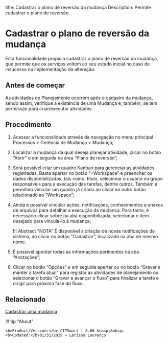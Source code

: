 title: Cadastrar o plano de reversão da mudança
Description: Permite cadastrar o plano de reversão 
# Cadastrar o plano de reversão da mudança

Esta funcionalidade propicia cadastrar o plano de reversão da mudança, que permite que os serviços voltem ao seu estado inicial no caso de insucesso na implementação da alteração.

Antes de começar
----------------

As atividades de Planejamento ocorrem após o cadastro da mudança, sendo assim,
verifique a existência de uma Mudança e, também, se tem permissão para
criar/executar atividades.

Procedimento 
-------------

1.  Acessar a funcionalidade através da navegação no menu principal Processos \>
    Gerência de Mudança \> Mudança;

2.  Localizar a mudança da qual deseja planejar atividade, clicar no botão
    “Abrir” e em seguida na área “Plano de reversão”;

3.  Será possível criar um quadro Kanban para gerenciar as atividades
    registradas. Basta apertar no botão “+Workspace” e preencher os dados
    disponibilizados, tais como: título, selecionar o usuário ou grupo
    responsáveis para a execução das tarefas, dentre outros. Também é permitido
    vincular um quadro já criado ao clicar no outro botão relacionado ao
    “Workspace”;

4.  Ainda é possível vincular ações, notificações, conhecimentos e anexos de
    arquivos para detalhar a execução da mudança. Para tanto, é necessário
    clicar sobre na aba disponibilizada, selecionar o item desejado para
    vincula-lo à mudança;

    !!! Abstract "NOTA"
        É disponível a criação de novas notificações do sistema, ao clicar no botão
        “Cadastrar”, localizado na aba de mesmo nome.

5.  É possível apontar todas as informações pertinentes na aba “Anotações”;

6.  Clicar no botão “Opções” e em seguida apertar ou no botão “Gravar e manter a
    tarefa atual” para registar as atividades de planejamento ou selecionar o
    botão “Gravar e avançar o fluxo” para finalizar a tarefa e dirigir para
    próxima fase do fluxo.  

Relacionado 
------------

[Cadastrar uma mudança](/pt-br/citsmart-platform-8/processes/change/use/register-change.html)

!!! tip "About"

    <b>Product/Version:</b> CITSmart | 8.00 &nbsp;&nbsp;
    <b>Updated:</b>01/31/2019 – Larissa Lourenço

